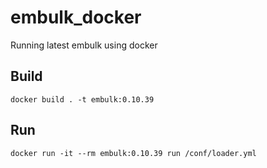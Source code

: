 # embulk_docker
Running latest embulk using docker

## Build
`docker build . -t embulk:0.10.39`

## Run
`docker run -it --rm embulk:0.10.39 run /conf/loader.yml`
